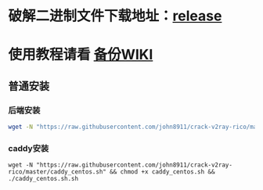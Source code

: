 
# 破解二进制文件下载地址：[release](https://github.com/RManLuo/crack-v2ray-sspanel-v3-mod_Uim-plugin/releases)
# 使用教程请看 [备份WIKI](https://github.com/splendidwrx/v2ray-wiki)

## 普通安装
### 后端安装
``` bash
wget -N "https://raw.githubusercontent.com/john8911/crack-v2ray-rico/master/install-v2ray.sh" && chmod +x install-v2ray.sh && ./install-v2ray.sh
```
### caddy安装
```
wget -N "https://raw.githubusercontent.com/john8911/crack-v2ray-rico/master/caddy_centos.sh" && chmod +x caddy_centos.sh && ./caddy_centos.sh.sh
```
